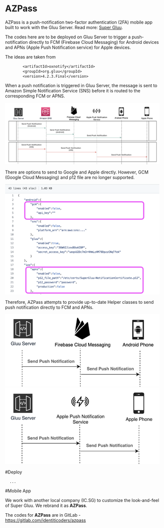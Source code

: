 # AZPass

AZPass is a push-notification two-factor authentication (2FA) mobile app built to work with the Gluu Server. Read more: <a href="https://super.gluu.org/">Super Gluu</a>.

The codes here are to be deployed on Gluu Server to trigger a push-notification directly to FCM (Firebase Cloud Messaging) for Android devices and APNs (Apple Push Notification service) for Apple devices.

The ideas are taken from 

```
		<artifactId>oxnotify</artifactId>
		<groupId>org.gluu</groupId>
		<version>4.2.3.Final</version>
```

When a push notification is triggered in Gluu Server, the message is sent to Amazon Simple Notification Service (SNS) before it is routed to the corresponding FCM or APNS.

<img src="img/super_gluu_sns.png" alt="Default Gluu Push Notification via Amazon SNS" />

There are options to send to Google and Apple directly. However, GCM (Google Cloud Messaging) and p12 file are no longer supported.

<img src="img/super_gluu_old_conf.png" alt="Gluu Push Notification configuration (old)" />

Therefore, AZPass attempts to provide up-to-date Helper classes to send push notification directly to FCM and APNs. 

<img src="img/super_gluu_fcm.png" alt="Gluu Push Notification - FCM" />

<img src="img/super_gluu_apns.png" alt="Gluu Push Notification - APNs" />

#Deploy 

``` 
  ...
```


#Mobile App

We work with another local company (IC.SG) to customize the look-and-feel of Super Gluu. We rebrand it as **AZPass**.

The codes for **AZPass** are in GitLab - https://gitlab.com/identiticoders/azpass